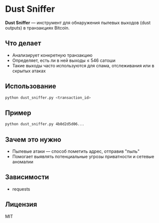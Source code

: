 # Dust Sniffer

**Dust Sniffer** — инструмент для обнаружения пылевых выходов (dust outputs) в транзакциях Bitcoin.

## Что делает

- Анализирует конкретную транзакцию
- Определяет, есть ли в ней выходы ≤ 546 сатоши
- Такие выходы часто используются для спама, отслеживания или в скрытых атаках

## Использование

```bash
python dust_sniffer.py <transaction_id>
```

## Пример

```bash
python dust_sniffer.py 4b0d2d5d06...
```

## Зачем это нужно

- Пылевые атаки — способ пометить адрес, отправив "пыль"
- Помогает выявлять потенциальные угрозы приватности и сетевые аномалии

## Зависимости

- requests

## Лицензия

MIT
